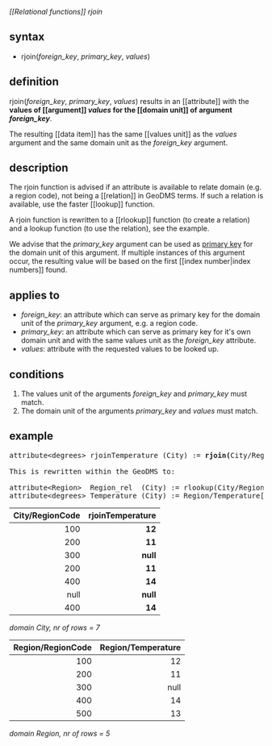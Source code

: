 *[[Relational functions]] rjoin*

## syntax

- rjoin(*foreign_key*, *primary_key*, *values*)

## definition

rjoin(*foreign_key*, *primary_key*, *values*) results in an [[attribute]] with the <B>values of [[argument]] *values* for the [[domain unit]] of argument *foreign_key*</B>.

The resulting [[data item]] has the same [[values unit]] as the *values* argument and the same domain unit as the *foreign_key* argument.

## description

The rjoin function is advised if an attribute is available to relate domain (e.g. a region code), not being a [[relation]] in GeoDMS terms. If such a relation is available, use the faster [[lookup]] function.

A rjoin function is rewritten to a [[rlookup]] function (to create a relation) and a lookup function (to use the relation), see the example.

We advise that the *primary_key* argument can be used as [primary key](https://en.wikipedia.org/wiki/Primary_key) for the domain unit of this argument. If multiple instances of this argument occur, the resulting value will be based on the first [[index number|index numbers]] found.

## applies to

- *foreign_key*: an attribute which can serve as primary key for the domain unit of the *primary_key* argument, e.g. a region code.
- *primary_key*: an attribute which can serve as primary key for it's own domain unit and with the same values unit as the *foreign_key* attribute.
- *values*: attribute with the requested values to be looked up.

## conditions

1. The values unit of the arguments *foreign_key* and *primary_key* must match.
2. The domain unit of the arguments *primary_key* and *values* must match.

## example

<pre>
attribute&lt;degrees&gt; rjoinTemperature (City) := <B>rjoin(</B>City/RegionCode, Region/RegionCode, Region/Temperature<B>)</B>;

This is rewritten within the GeoDMS to:

attribute&lt;Region&gt;  Region_rel  (City) := rlookup(City/RegionCode, Region/RegionCode)
attribute&lt;degrees&gt; Temperature (City) := Region/Temperature[Region_rel];;
</pre>

| City/RegionCode |**rjoinTemperature**|
|----------------:|-------------------:|
| 100             | **12**             |
| 200             | **11**             |
| 300             | **null**           |
| 200             | **11**             |
| 400             | **14**             |
| null            | **null**           |
| 400             | **14**             |

*domain City, nr of rows = 7*

| Region/RegionCode | Region/Temperature |
|------------------:|-------------------:|
| 100               | 12                 |
| 200               | 11                 |
| 300               | null               |
| 400               | 14                 |
| 500               | 13                 |

*domain Region, nr of rows = 5*